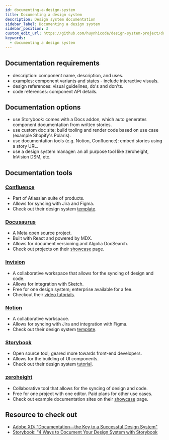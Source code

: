 ```yaml
---
id: documenting-a-design-system
title: Documenting a design system
description: Design system documentation
sidebar_label: Documenting a design system
sidebar_position: 3
custom_edit_url: https://github.com/huynhicode/design-system-project/documenting-a-design-system.md
keywords:
  - documenting a design system
---
```


## Documentation requirements

- description: component name, description, and uses.
- examples: component variants and states - include interactive visuals.
- design references: visual guidelines, do's and don'ts.
- code references: component API details.

## Documentation options

- use Storybook: comes with a Docs addon, which auto generates component documentation from written stories.
- use custom doc site: build tooling and render code based on use case (example Shopify's Polaris).
- use documentation tools (e.g. Notion, Confluence): embed stories using a story URL.
- use a design system manager: an all purpose tool like zeroheight, InVision DSM, etc.

## Documentation tools

### [Confluence](https://www.atlassian.com/software/confluence)

- Part of Atlassian suite of products.
- Allows for syncing with Jira and Figma.
- Check out their design system [template](https://www.atlassian.com/software/confluence/templates/design-system).

### [Docusaurus](https://docusaurus.io/)

- A Meta open source project.
- Built with React and powered by MDX.
- Allows for document versioning and Algolia DocSearch.
- Check out projects on their [showcase](https://docusaurus.io/showcase) page.

### [Invision](https://www.invisionapp.com/design-system-manager)

- A collaborative workspace that allows for the syncing of design and code.
- Allows for integration with Sketch.
- Free for one design system; enterprise available for a fee.
- Checkout their [video tutorials](https://www.invisionapp.com/design-system-manager/learn).

### [Notion](https://www.notion.so/)

- A collaborative workspace.
- Allows for syncing with Jira and integration with Figma.
- Check out their design system [template](https://www.notion.so/templates/design-system).

### [Storybook](https://storybook.js.org/)

- Open source tool; geared more towards front-end developers.
- Allows for the building of UI components.
- Check out their design system [tutorial](https://storybook.js.org/tutorials/design-systems-for-developers/react/en/introduction/).

### [zeroheight](https://zeroheight.com/)

- Collaborative tool that allows for the syncing of design and code.
- Free for one project with one editor. Paid plans for other use cases.
- Check out example documentation sites on their [showcase](https://zeroheight.com/showcase) page.

## Resource to check out

- [Adobe XD: "Documentation—the Key to a Successful Design System"](https://xd.adobe.com/ideas/principles/design-systems/documentation-key-to-successful-design-system/)
- [Storybook: "4 Ways to Document Your Design System with Storybook](https://storybook.js.org/blog/4-ways-to-document-your-design-system-with-storybook/)
